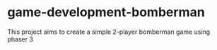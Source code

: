 # game-development-bomberman
This project aims to create a simple 2-player bomberman game using phaser 3
